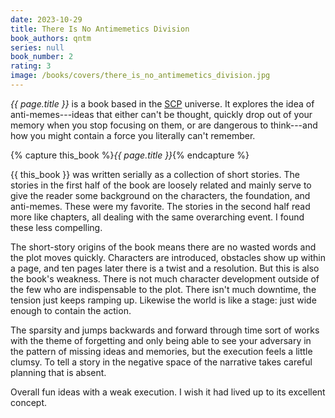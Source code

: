 ```yaml
---
date: 2023-10-29
title: There Is No Antimemetics Division
book_authors: qntm
series: null
book_number: 2
rating: 3
image: /books/covers/there_is_no_antimemetics_division.jpg
---
```


<cite class="book-title">{{ page.title }}</cite> is a book based in the
[SCP][scp] universe. It explores the idea of anti-memes---ideas that either
can't be thought, quickly drop out of your memory when you stop focusing on
them, or are dangerous to think---and how you might contain a force you
literally can't remember.

[scp]: https://en.wikipedia.org/wiki/SCP_Foundation

{% capture this_book %}<cite class="book-title">{{ page.title }}</cite>{% endcapture %}

{{ this_book }} was written serially as a collection of short stories. The
stories in the first half of the book are loosely related and mainly serve to
give the reader some background on the characters, the foundation, and
anti-memes. These were my favorite. The stories in the second half read more
like chapters, all dealing with the same overarching event. I found these less
compelling.

The short-story origins of the book means there are no wasted words and the
plot moves quickly. Characters are introduced, obstacles show up within a
page, and ten pages later there is a twist and a resolution. But this is also
the book's weakness. There is not much character development outside of the
few who are indispensable to the plot. There isn't much downtime, the tension
just keeps ramping up. Likewise the world is like a stage: just wide enough to
contain the action.

The sparsity and jumps backwards and forward through time sort of works with
the theme of forgetting and only being able to see your adversary in the
pattern of missing ideas and memories, but the execution feels a little
clumsy. To tell a story in the negative space of the narrative takes careful
planning that is absent.

Overall fun ideas with a weak execution. I wish it had lived up to its
excellent concept.
